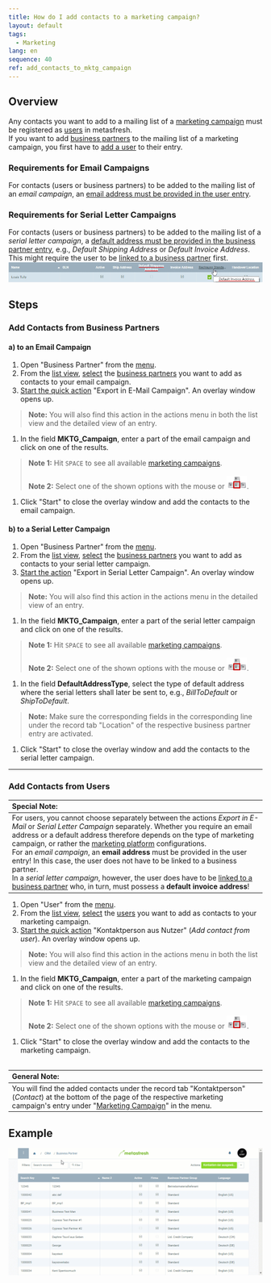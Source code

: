 ```yaml
---
title: How do I add contacts to a marketing campaign?
layout: default
tags:
  - Marketing
lang: en
sequence: 40
ref: add_contacts_to_mktg_campaign
---
```


## Overview
Any contacts you want to add to a mailing list of a [marketing campaign](Create_MKTG_campaign) must be registered as [users](Add_user) in metasfresh.<br>
If you want to add [business partners](New_Business_Partner) to the mailing list of a marketing campaign, you first have to [add a user](Add_user_to_BPartner) to their entry.

### Requirements for Email Campaigns
For contacts (users or business partners) to be added to the mailing list of an *email campaign*, an [email address must be provided in the user entry](Add_user).

### Requirements for Serial Letter Campaigns
For contacts (users or business partners) to be added to the mailing list of a *serial letter campaign*, a [default address must be provided in the business partner entry](Add_address_tab), e.g., *Default Shipping Address* or *Default Invoice Address*. This might require the user to be [linked to a business partner](Assign_BPartner_to_user) first.<br> ![](assets/Default_Address.png)

## Steps

### Add Contacts from Business Partners

#### a) to an Email Campaign
1. Open "Business Partner" from the [menu](Menu).
1. From the [list view](ViewModes), [select](RecordSelection) the [business partners](New_Business_Partner) you want to add as contacts to your email campaign.
1. [Start the quick action](StartAction) "Export in E-Mail Campaign". An overlay window opens up.
 >**Note:** You will also find this action in the actions menu in both the list view and the detailed view of an entry.

1. In the field **MKTG_Campaign**, enter a part of the email campaign and click on one of the results.
 >**Note 1:** Hit `SPACE` to see all available [marketing campaigns](Create_MKTG_campaign).<br><br>
 >**Note 2:** Select one of the shown options with the mouse or ![](../DE/assets/Workflow_Auftrag_Bis_Rechnung_WebUI-73797.png).

1. Click "Start" to close the overlay window and add the contacts to the email campaign.

#### b) to a Serial Letter Campaign
1. Open "Business Partner" from the [menu](Menu).
1. From the [list view](ViewModes), [select](RecordSelection) the [business partners](New_Business_Partner) you want to add as contacts to your serial letter campaign.
1. [Start the action](StartAction) "Export in Serial Letter Campaign". An overlay window opens up.
 >**Note:** You will also find this action in the actions menu in the detailed view of an entry.

1. In the field **MKTG_Campaign**, enter a part of the serial letter campaign and click on one of the results.
 >**Note 1:** Hit `SPACE` to see all available [marketing campaigns](Create_MKTG_campaign).<br><br>
 >**Note 2:** Select one of the shown options with the mouse or ![](../DE/assets/Workflow_Auftrag_Bis_Rechnung_WebUI-73797.png).

1. In the field **DefaultAddressType**, select the type of default address where the serial letters shall later be sent to, e.g., *BillToDefault* or *ShipToDefault*.
 >**Note:** Make sure the corresponding fields in the corresponding line under the record tab "Location" of the respective business partner entry are activated.

1. Click "Start" to close the overlay window and add the contacts to the serial letter campaign.

---

### Add Contacts from Users

| **Special Note:** |
| :- |
| For users, you cannot choose separately between the actions *Export in E-Mail* or *Serial Letter Campaign* separately. Whether you require an email address or a default address therefore depends on the type of marketing campaign, or rather the [marketing platform](Create_MKTG_platform) configurations.<br> For an *email campaign*, an **email address** must be provided in the user entry! In this case, the user does not have to be linked to a business partner.<br> In a *serial letter campaign*, however, the user does have to be [linked to a business partner](Assign_BPartner_to_user) who, in turn, must possess a **default invoice address**! |

1. Open "User" from the [menu](Menu).
1. From the [list view](ViewModes), [select](RecordSelection) the [users](Add_user) you want to add as contacts to your marketing campaign.
1. [Start the quick action](StartAction) "Kontaktperson aus Nutzer" (*Add contact from user*). An overlay window opens up.
 >**Note:** You will also find this action in the actions menu in both the list view and the detailed view of an entry.

1. In the field **MKTG_Campaign**, enter a part of the marketing campaign and click on one of the results.
 >**Note 1:** Hit `SPACE` to see all available [marketing campaigns](Create_MKTG_campaign).<br><br>
 >**Note 2:** Select one of the shown options with the mouse or ![](../DE/assets/Workflow_Auftrag_Bis_Rechnung_WebUI-73797.png).

1. Click "Start" to close the overlay window and add the contacts to the marketing campaign.
<br><br>

| **General Note:** |
| :- |
| You will find the added contacts under the record tab "Kontaktperson" (*Contact*) at the bottom of the page of the respective marketing campaign's entry under "[Marketing Campaign](Menu)" in the menu. |

## Example
![](assets/Add_contacts_to_MKTG_campaign.gif)
